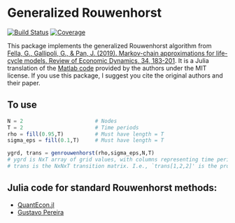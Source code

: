 # Generalized Rouwenhorst

[![Build Status](https://github.com/eirikbrandsaas/Rouwenhorst.jl/actions/workflows/CI.yml/badge.svg?branch=main)](https://github.com/eirikbrandsaas/Rouwenhorst.jl/actions/workflows/CI.yml?query=branch%3Amain)
[![Coverage](https://codecov.io/gh/eirikbrandsaas/Rouwenhorst.jl/branch/main/graph/badge.svg)](https://codecov.io/gh/eirikbrandsaas/Rouwenhorst.jl)

This package implements the generalized Rouwenhorst algorithm from [Fella, G., Gallipoli, G., & Pan, J. (2019). Markov-chain approximations for life-cycle models. Review of Economic Dynamics, 34, 183-201](https://www.sciencedirect.com/science/article/pii/S1094202519301565?casa_token=1S9HyeijNWoAAAAA:nLK8Xa9hX6bb-uRckgNw8wM6qnVdiEmILVXXuLQlfwp1Ut33Q_-wXm2Bog4MouAzVUqZi3ftHi1x). It is a Julia translation of the [Matlab code](https://github.com/gfell/nsmarkov-matlab) provided by the authors under the MIT license. If you use this package, I suggest you cite the original authors and their paper.

## To use
```julia
N = 2                       # Nodes
T = 2                       # Time periods
rho = fill(0.95,T)          # Must have length = T
sigma_eps = fill(0.1,T)     # Must have length = T

ygrd, trans = genrouwenhorst(rho,sigma_eps,N,T)
# ygrd is NxT array of grid values, with columns representing time period
# trans is the NxNxT transition matrix. I.e., `trans[1,2,2]' is the probability of transition from node 1 to node 2 in the second period.
```

## Julia code for standard Rouwenhorst methods:
- [QuantEcon.jl](http://quantecon.github.io/QuantEcon.jl/latest/api/QuantEcon.html#QuantEcon.rouwenhorst)
- [Gustavo Pereira](https://github.com/pereiragc/rouwenhorst)